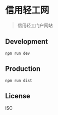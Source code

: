 # 信用轻工网
> 信用轻工门户网站

## Development

```shell
npm run dev
```

## Production
```
npm run dist
```

## License
ISC
